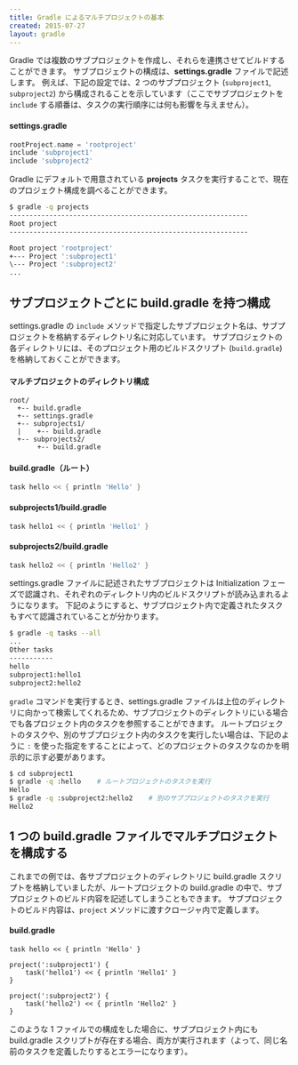 ```yaml
---
title: Gradle によるマルチプロジェクトの基本
created: 2015-07-27
layout: gradle
---
```


Gradle では複数のサブプロジェクトを作成し、それらを連携させてビルドすることができます。
サブプロジェクトの構成は、**settings.gradle** ファイルで記述します。
例えば、下記の設定では、2 つのサブプロジェクト (`subproject1`, `subproject2`) から構成されることを示しています（ここでサブプロジェクトを `include` する順番は、タスクの実行順序には何も影響を与えません）。

#### settings.gradle
```groovy
rootProject.name = 'rootproject'
include 'subproject1'
include 'subproject2'
```

Gradle にデフォルトで用意されている **projects** タスクを実行することで、現在のプロジェクト構成を調べることができます。

```bash
$ gradle -q projects
------------------------------------------------------------
Root project
------------------------------------------------------------

Root project 'rootproject'
+--- Project ':subproject1'
\--- Project ':subproject2'
...
```

サブプロジェクトごとに build.gradle を持つ構成
----

settings.gradle の `include` メソッドで指定したサブプロジェクト名は、サブプロジェクトを格納するディレクトリ名に対応しています。
サブプロジェクトの各ディレクトリには、そのプロジェクト用のビルドスクリプト (`build.gradle`) を格納しておくことができます。

#### マルチプロジェクトのディレクトリ構成
```
root/
  +-- build.gradle
  +-- settings.gradle
  +-- subprojects1/
  |    +-- build.gradle
  +-- subprojects2/
       +-- build.gradle
```

#### build.gradle（ルート）
```groovy
task hello << { println 'Hello' }
```
#### subprojects1/build.gradle
```groovy
task hello1 << { println 'Hello1' }
```

#### subprojects2/build.gradle
```groovy
task hello2 << { println 'Hello2' }
```

settings.gradle ファイルに記述されたサブプロジェクトは Initialization フェーズで認識され、それぞれのディレクトリ内のビルドスクリプトが読み込まれるようになります。
下記のようにすると、サブプロジェクト内で定義されたタスクもすべて認識されていることが分かります。

```bash
$ gradle -q tasks --all
...
Other tasks
-----------
hello
subproject1:hello1
subproject2:hello2
```

`gradle` コマンドを実行するとき、settings.gradle ファイルは上位のディレクトリに向かって検索してくれるため、サブプロジェクトのディレクトリにいる場合でも各プロジェクト内のタスクを参照することができます。
ルートプロジェクトのタスクや、別のサブプロジェクト内のタスクを実行したい場合は、下記のように `:` を使った指定をすることによって、どのプロジェクトのタスクなのかを明示的に示す必要があります。

```bash
$ cd subproject1
$ gradle -q :hello    # ルートプロジェクトのタスクを実行
Hello
$ gradle -q :subproject2:hello2    # 別のサブプロジェクトのタスクを実行
Hello2
```

1 つの build.gradle ファイルでマルチプロジェクトを構成する
----
これまでの例では、各サブプロジェクトのディレクトリに build.gradle スクリプトを格納していましたが、ルートプロジェクトの build.gradle の中で、サブプロジェクトのビルド内容を記述してしまうこともできます。
サブプロジェクトのビルド内容は、`project` メソッドに渡すクロージャ内で定義します。

#### build.gradle
```
task hello << { println 'Hello' }

project(':subproject1') {
    task('hello1') << { println 'Hello1' }
}

project(':subproject2') {
    task('hello2') << { println 'Hello2' }
}
```

このような 1 ファイルでの構成をした場合に、サブプロジェクト内にも build.gradle スクリプトが存在する場合、両方が実行されます（よって、同じ名前のタスクを定義したりするとエラーになります）。


